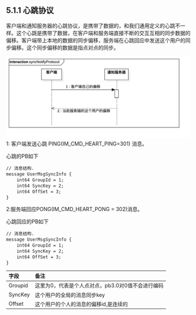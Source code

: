 ## 5.1.1  心跳协议

客户端和通知服务器的心跳协议，是携带了数据的，和我们通用定义的心跳不一样。这个心跳是携带了数据，在客户端和服务端直接不断的交互互相的同步数据的偏移。客户端带上本地的数据的同步偏移，服务端在心跳回应中发送这个用户的同步偏移。这个同步偏移的数据是指点对点的同步。

![](/assets/syncNotifyProtocol.png) 1: 客户端发送心跳 PING\(IM\_CMD\_HEART\_PING=301\) 消息。

 心跳的PB如下

```
// 消息结构.
message UserMsgSyncInfo {
    int64 GroupId = 1;
    int64 SyncKey = 2;
    int64 OffSet = 3;
}
```

2:服务端回应PONG\(IM\_CMD\_HEART\_PONG = 302\)消息。

心跳回应的PB如下

```
// 消息结构.
message UserMsgSyncInfo {
    int64 GroupId = 1;
    int64 SyncKey = 2;
    int64 OffSet = 3;
}
```



| 字段 | 备注 |
| :--- | :--- |
| Groupid | 这里为0，代表是个人点对点，pb3.0对0值不会进行编码 |
| SyncKey | 这个用户的全局的消息同步key |
| Offset | 这个用户的个人的消息的偏移id,是连续的 |




